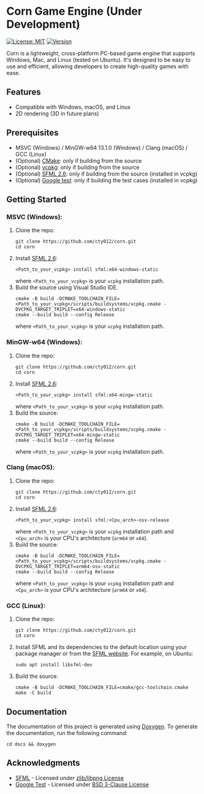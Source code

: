 # Corn Game Engine (Under Development)
[![License: MIT](https://img.shields.io/badge/license-MIT-yellow.svg)](https://github.com/cty012/corn/blob/main/LICENSE)
[![Version](https://img.shields.io/badge/version-1.0.0-red.svg)](https://github.com/cty012/corn)

Corn is a lightweight, cross-platform PC-based game engine that supports Windows, Mac, and Linux (tested on Ubuntu).
It's designed to be easy to use and efficient, allowing developers to create high-quality games with ease.

## Features
- Compatible with Windows, macOS, and Linux
- 2D rendering (3D in future plans)

## Prerequisites
- MSVC (Windows) / MinGW-w64 13.1.0 (Windows) / Clang (macOS) / GCC (Linux)
- (Optional) [CMake](https://cmake.org/): only if building from the source
- (Optional) [vcpkg](https://vcpkg.io/): only if building from the source
- (Optional) [SFML 2.6](https://www.sfml-dev.org/): only if building from the source (installed in vcpkg)
- (Optional) [Google test](https://github.com/google/googletest): only if building the test cases (installed in vcpkg)

## Getting Started

### MSVC (Windows):
1. Clone the repo:
   ```shell
   git clone https://github.com/cty012/corn.git
   cd corn
   ```
2. Install [SFML 2.6](https://www.sfml-dev.org/):
   ```shell
   <Path_to_your_vcpkg> install sfml:x64-windows-static
   ```
   where `<Path_to_your_vcpkg>` is your `vcpkg` installation path.
3. Build the source using Visual Studio IDE.
   ```shell
   cmake -B build -DCMAKE_TOOLCHAIN_FILE=<Path_to_your_vcpkg>/scripts/buildsystems/vcpkg.cmake -DVCPKG_TARGET_TRIPLET=x64-windows-static
   cmake --build build --config Release
   ```
   where `<Path_to_your_vcpkg>` is your `vcpkg` installation path.

### MinGW-w64 (Windows):
1. Clone the repo:
   ```shell
   git clone https://github.com/cty012/corn.git
   cd corn
   ```
2. Install [SFML 2.6](https://www.sfml-dev.org/):
   ```shell
   <Path_to_your_vcpkg> install sfml:x64-mingw-static
   ```
   where `<Path_to_your_vcpkg>` is your `vcpkg` installation path.
3. Build the source:
   ```shell
   cmake -B build -DCMAKE_TOOLCHAIN_FILE=<Path_to_your_vcpkg>/scripts/buildsystems/vcpkg.cmake -DVCPKG_TARGET_TRIPLET=x64-mingw-static
   cmake --build build --config Release
   ```
   where `<Path_to_your_vcpkg>` is your `vcpkg` installation path.

### Clang (macOS):
1. Clone the repo:
   ```shell
   git clone https://github.com/cty012/corn.git
   cd corn
   ```
2. Install [SFML 2.6](https://www.sfml-dev.org/):
   ```shell
   <Path_to_your_vcpkg> install sfml:<Cpu_arch>-osx-release
   ```
   where `<Path_to_your_vcpkg>` is your `vcpkg` installation path and `<Cpu_arch>` is your CPU's architecture (`arm64` or `x64`).
3. Build the source:
   ```shell
   cmake -B build -DCMAKE_TOOLCHAIN_FILE=<Path_to_your_vcpkg>/scripts/buildsystems/vcpkg.cmake -DVCPKG_TARGET_TRIPLET=arm64-osx-static
   cmake --build build --config Release
   ```
   where `<Path_to_your_vcpkg>` is your `vcpkg` installation path and `<Cpu_arch>` is your CPU's architecture (`arm64` or `x64`).

### GCC (Linux):
1. Clone the repo:
   ```shell
   git clone https://github.com/cty012/corn.git
   cd corn
   ```
2. Install SFML and its dependencies to the default location using your package manager or from the [SFML website](https://www.sfml-dev.org/).
   For example, on Ubuntu:
   ```shell
   sudo apt install libsfml-dev
   ```
3. Build the source:
   ```shell
   cmake -B build -DCMAKE_TOOLCHAIN_FILE=cmake/gcc-toolchain.cmake
   make -C build
   ```

## Documentation
The documentation of this project is generated using [Doxygen](https://www.doxygen.nl/).
To generate the documentation, run the following command:
```shell
cd docs && doxygen
```

## Acknowledgments
- [SFML](https://www.sfml-dev.org/) - Licensed under [zlib/libpng License](https://www.sfml-dev.org/license.php)
- [Google Test](https://google.github.io/googletest) - Licensed under [BSD 3-Clause License](https://github.com/google/googletest/blob/main/LICENSE)
